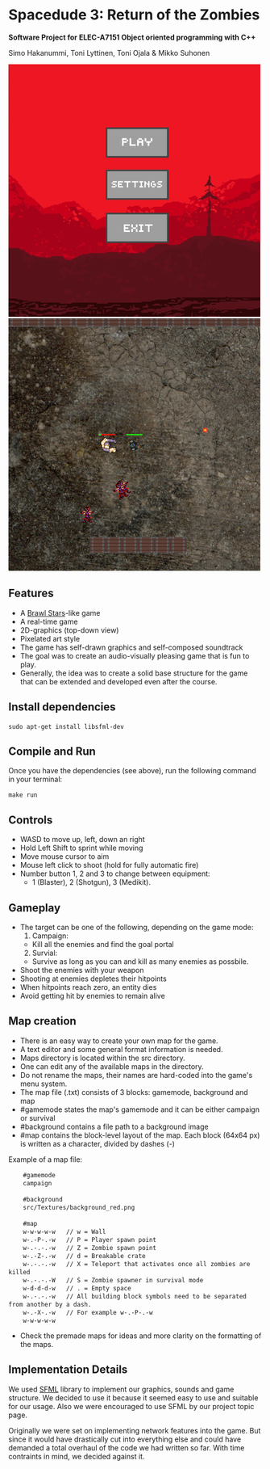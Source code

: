 # Spacedude 3: Return of the Zombies

**Software Project for ELEC-A7151 Object oriented programming with C++**

Simo Hakanummi, Toni Lyttinen, Toni Ojala & Mikko Suhonen


![Image](./menu_500px.png) ![Image](./gameplay_500px.png)


## Features

* A [Brawl Stars](https://supercell.com/en/games/brawlstars/)-like game
* A real-time game
* 2D-graphics (top-down view)
* Pixelated art style
* The game has self-drawn graphics and self-composed soundtrack
* The goal was to create an audio-visually pleasing game that is fun to play.
* Generally, the idea was to create a solid base structure for the game that can be extended and developed even after the course.

## Install dependencies

    sudo apt-get install libsfml-dev

## Compile and Run

Once you have the dependencies (see above), run the following command in your terminal:

    make run

## Controls

* WASD to move up, left, down an right
* Hold Left Shift to sprint while moving
* Move mouse cursor to aim
* Mouse left click to shoot (hold for fully automatic fire)
* Number button 1, 2 and 3 to change between equipment:
    * 1 (Blaster), 2 (Shotgun), 3 (Medikit).

## Gameplay

* The target can be one of the following, depending on the game mode:
    1. Campaign:
    * Kill all the enemies and find the goal portal
    2. Survial:
    * Survive as long as you can and kill as many enemies as possbile.
* Shoot the enemies with your weapon
* Shooting at enemies depletes their hitpoints
* When hitpoints reach zero, an entity dies
* Avoid getting hit by enemies to remain alive

## Map creation

* There is an easy way to create your own map for the game.
* A text editor and some general format information is needed.
* Maps directory is located within the src directory.
* One can edit any of the available maps in the directory.
* Do not rename the maps, their names are hard-coded into the game's menu system.
* The map file (.txt) consists of 3 blocks: gamemode, background and map
* #gamemode states the map's gamemode and it can be either campaign or survival
* #background contains a file path to a background image
* #map contains the block-level layout of the map.
Each block (64x64 px) is written as a character, divided by dashes (-)

Example of a map file:

<pre><code>    #gamemode
    campaign

    #background
    src/Textures/background_red.png

    #map
    w-w-w-w-w   // w = Wall
    w-.-P-.-w   // P = Player spawn point
    w-.-.-.-w   // Z = Zombie spawn point
    w-.-Z-.-w   // d = Breakable crate
    w-.-.-.-w   // X = Teleport that activates once all zombies are killed
    w-.-.-.-W   // S = Zombie spawner in survival mode
    w-d-d-d-w   // . = Empty space
    w-.-.-.-w   // All building block symbols need to be separated from another by a dash.
    w-.-X-.-w   // For example w-.-P-.-w
    w-w-w-w-w
</code></pre>

* Check the premade maps for ideas and more clarity on the formatting of the maps.

## Implementation Details

We used [SFML](https://www.sfml-dev.org/) library to implement
our graphics, sounds and game structure.
We decided to use it because it seemed easy to use and suitable for our usage.
Also we were encouraged to use SFML by our project topic page.

Originally we were set on implementing network features into the game.
But since it would have drastically cut into everything else and could have demanded a total overhaul of the code
we had written so far. With time contraints in mind, we decided against it.




